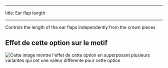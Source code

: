 ***

title: Ear flap length

***

Controls the length of the ear flaps independently from the crown pieces

## Effet de cette option sur le motif

![Cette image montre l'effet de cette option en superposant plusieurs variantes qui ont une valeur différente pour cette option](holmes_earlength_sample.svg "Effet de cette option sur le motif")
